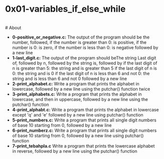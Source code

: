 # 0x01-variables_if_else_while
<br>
# About
<br>

- **0-positive_or_negative.c:** The output of the program should be the number, followed, if the number is greater than 0: is positive, if the number is 0: is zero, if the number is less than 0: is negative followed by a new line
- **1-last_digit.c:** The output of the program should beThe string Last digit of, followed by n, followed by the string is, followed by if the last digit of n is greater than 5: the string and is greater than 5 if the last digit of n is 0: the string and is 0 if the last digit of n is less than 6 and not 0: the string and is less than 6 and not 0 followed by a new line
- **2-print_alphabet.c:** Write a program that prints the alphabet in lowercase, followed by a new line using the putchar() function twice
- **3-print_alphabets.c:** Write a program that prints the alphabet in lowercase, and then in uppercase, followed by a new line using the putchar() function
- **4-print_alphabt.c:** Write a program that prints the alphabet in lowercase except 'q' and 'e' followed by a new line using putchar() function
- **5-print_numbers.c:** Write a program that prints all single digit numbers of base 10 starting from 0, followed by a new line
- **6-print_numberz.c:** Write a program that prints all single digit numbers of base 10 starting from 0, followed by a new line using putchar() function
- **7-print_tebahpla.c** Write a program that prints the lowercase alphabet in reverse, followed by a new line using the putchar() function
